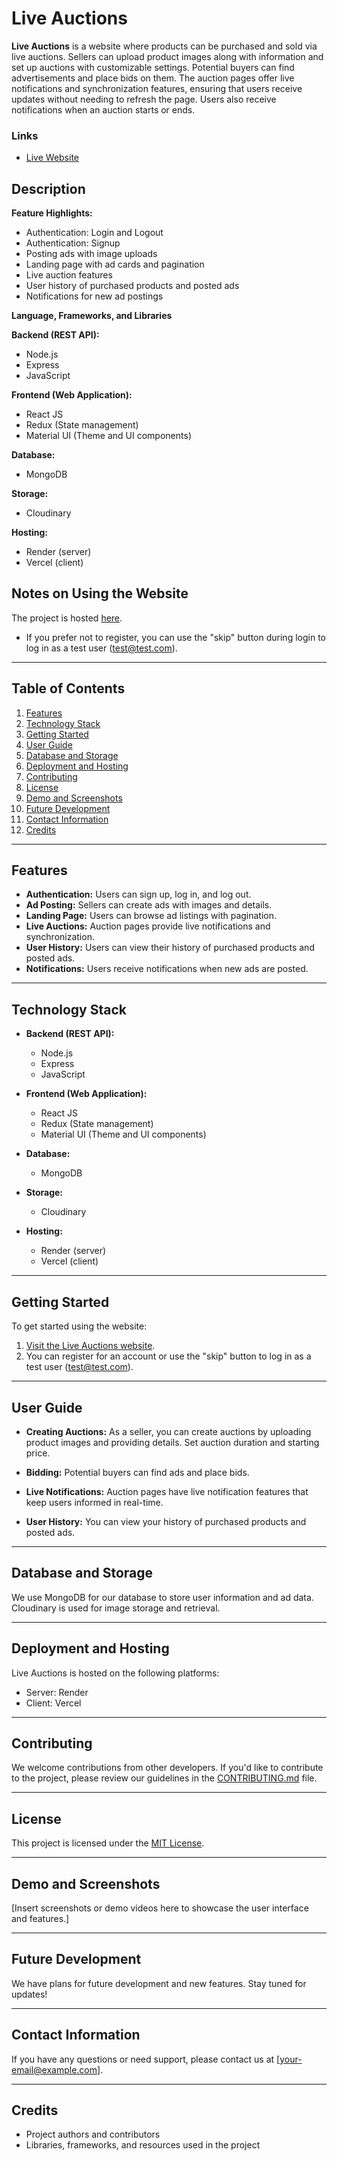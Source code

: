# Live Auctions

**Live Auctions** is a website where products can be purchased and sold via live auctions. Sellers can upload product images along with information and set up auctions with customizable settings. Potential buyers can find advertisements and place bids on them. The auction pages offer live notifications and synchronization features, ensuring that users receive updates without needing to refresh the page. Users also receive notifications when an auction starts or ends.

### Links
- [Live Website](https://live-auctions.vercel.app/)

## Description

**Feature Highlights:**
- Authentication: Login and Logout
- Authentication: Signup
- Posting ads with image uploads
- Landing page with ad cards and pagination
- Live auction features
- User history of purchased products and posted ads
- Notifications for new ad postings

**Language, Frameworks, and Libraries**

**Backend (REST API):**
- Node.js
- Express
- JavaScript

**Frontend (Web Application):**
- React JS
- Redux (State management)
- Material UI (Theme and UI components)

**Database:**
- MongoDB

**Storage:**
- Cloudinary

**Hosting:**
- Render (server)
- Vercel (client)

## Notes on Using the Website

The project is hosted [here](https://live-auctions.netlify.app/).

- If you prefer not to register, you can use the "skip" button during login to log in as a test user (test@test.com).

---

## Table of Contents

1. [Features](#features)
2. [Technology Stack](#technology-stack)
3. [Getting Started](#getting-started)
4. [User Guide](#user-guide)
5. [Database and Storage](#database-and-storage)
6. [Deployment and Hosting](#deployment-and-hosting)
7. [Contributing](#contributing)
8. [License](#license)
9. [Demo and Screenshots](#demo-and-screenshots)
10. [Future Development](#future-development)
11. [Contact Information](#contact-information)
12. [Credits](#credits)

---

## Features

- **Authentication:** Users can sign up, log in, and log out.
- **Ad Posting:** Sellers can create ads with images and details.
- **Landing Page:** Users can browse ad listings with pagination.
- **Live Auctions:** Auction pages provide live notifications and synchronization.
- **User History:** Users can view their history of purchased products and posted ads.
- **Notifications:** Users receive notifications when new ads are posted.

---

## Technology Stack

- **Backend (REST API):**
  - Node.js
  - Express
  - JavaScript

- **Frontend (Web Application):**
  - React JS
  - Redux (State management)
  - Material UI (Theme and UI components)

- **Database:**
  - MongoDB

- **Storage:**
  - Cloudinary

- **Hosting:**
  - Render (server)
  - Vercel (client)

---

## Getting Started

To get started using the website:

1. [Visit the Live Auctions website](https://live-auctions.vercel.app/).
2. You can register for an account or use the "skip" button to log in as a test user (test@test.com).

---

## User Guide

- **Creating Auctions:** As a seller, you can create auctions by uploading product images and providing details. Set auction duration and starting price.

- **Bidding:** Potential buyers can find ads and place bids.

- **Live Notifications:** Auction pages have live notification features that keep users informed in real-time.

- **User History:** You can view your history of purchased products and posted ads.

---

## Database and Storage

We use MongoDB for our database to store user information and ad data. Cloudinary is used for image storage and retrieval.

---

## Deployment and Hosting

Live Auctions is hosted on the following platforms:
- Server: Render
- Client: Vercel

---

## Contributing

We welcome contributions from other developers. If you'd like to contribute to the project, please review our guidelines in the [CONTRIBUTING.md](CONTRIBUTING.md) file.

---

## License

This project is licensed under the [MIT License](LICENSE).

---

## Demo and Screenshots

[Insert screenshots or demo videos here to showcase the user interface and features.]

---

## Future Development

We have plans for future development and new features. Stay tuned for updates!

---

## Contact Information

If you have any questions or need support, please contact us at [your-email@example.com].

---

## Credits

- Project authors and contributors
- Libraries, frameworks, and resources used in the project

